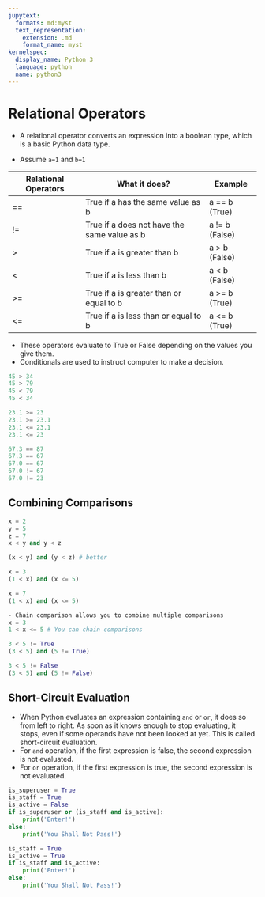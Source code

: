 ```yaml
---
jupytext:
  formats: md:myst
  text_representation:
    extension: .md
    format_name: myst
kernelspec:
  display_name: Python 3
  language: python
  name: python3
---
```



# Relational Operators
- A relational operator converts an expression into a boolean type, which is a basic Python data type.

- Assume `a=1` and `b=1`

| Relational Operators | What it does?                                | Example       |
|----|---------------------------------------------|---------------|
| == | True if a has the same value as b           | a == b (True)  |
| != | True if a does not have the same value as b | a != b (False) |
| >  | True if a is greater than b                 | a > b (False) |
| <  | True if a is less than b                    | a < b (False) |
| >= | True if a is greater than or equal to b     | a >= b (True) |
| <= | True if a is less than or equal to b        | a <= b (True) |

- These operators evaluate to True or False depending on the values you give them.
- Conditionals are used to instruct computer to make a decision. 


```python
45 > 34
45 > 79
45 < 79
45 < 34

23.1 >= 23
23.1 >= 23.1
23.1 <= 23.1
23.1 <= 23

67.3 == 87
67.3 == 67
67.0 == 67
67.0 != 67
67.0 != 23
```

##  Combining Comparisons

```python
x = 2
y = 5
z = 7
x < y and y < z

(x < y) and (y < z) # better

```

```python
x = 3
(1 < x) and (x <= 5)

x = 7
(1 < x) and (x <= 5)

- Chain comparison allows you to combine multiple comparisons
x = 3 
1 < x <= 5 # You can chain comparisons

3 < 5 != True 
(3 < 5) and (5 != True)

3 < 5 != False
(3 < 5) and (5 != False)
```

## Short-Circuit Evaluation 
- When Python evaluates an expression containing `and` or `or`, it does so from left to right. As soon as it knows enough to stop evaluating, it stops, even if some operands have not been looked at yet. This is called short-circuit evaluation. 
- For `and` operation, if the first expression is false, the second expression is not evaluated.
- For `or` operation, if the first expression is true, the second expression is not evaluated.

```python
is_superuser = True
is_staff = True
is_active = False
if is_superuser or (is_staff and is_active):
    print('Enter!')
else:
    print('You Shall Not Pass!')
```

``` python
is_staff = True
is_active = True
if is_staff and is_active:
    print('Enter!')
else:
    print('You Shall Not Pass!')
```